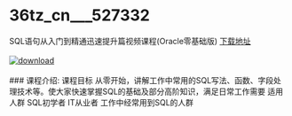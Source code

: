 # 36tz_cn___527332
SQL语句从入门到精通迅速提升篇视频课程(Oracle零基础版)
[下载地址](http://www.36tz.cn/article/527332 "下载地址")
<br/></br>[![download](http://36tz.cn/muke_img/2019_09_d11a495ebd41eac-2-300x225.gif "下载地址")](http://www.36tz.cn/article/527332 "下载地址")
<br/></br>### 课程介绍:
课程目标
从零开始，讲解工作中常用的SQL写法、函数、字段处理技术等。使大家快速掌握SQL的基础及部分高阶知识，满足日常工作需要
适用人群
SQL初学者 IT从业者 工作中经常用到SQL的人群


